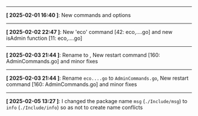 






-----

**[ 2025-02-01 16:40 ]**: New commands and options

-----

**[ 2025-02-02 22:47 ]**: New 'eco' command [42: eco,....go] and new isAdmin function [11: eco,....go]

-----

**[ 2025-02-03 21:44 ]**: Rename  to , New restart command [160: AdminCommands.go] and minor fixes

-----

**[ 2025-02-03 21:44 ]**: Rename `eco....go` to `AdminCommands.go`, New restart command [160: AdminCommands.go] and minor fixes

-----

**[ 2025-02-05 13:27 ]**: I changed the package name `msg` (`./Include/msg`) to `info` (`./Include/info`) so as not to create name conflicts
